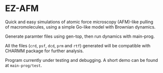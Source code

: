 # EZ-AFM
Quick and easy simulations of atomic force microscopy (AFM)-like pulling of macromolecules, using a simple Go-like model with Brownian dynamics.

Generate paramter files using gen-top, then run dynamics with main-prog.

All the files (`crd`, `psf`, `dcd`, `prm` and `rtf`) generated will be compatible with CHARMM package for further analysis.

Program currently under testing and debugging. A short demo can be found at `main-prog/test`.

